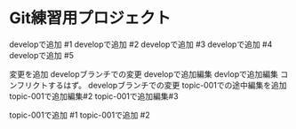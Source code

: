 # Git練習用プロジェクト

developで追加 #1
developで追加 #2
developで追加 #3
developで追加 #4
developで追加 #5

変更を追加
developブランチでの変更 developで追加編集
devlopで追加編集 コンフリクトするはず。
developブランチでの変更
topic-001での途中編集を追加
topic-001で追加編集#2
topic-001で追加編集#3

topic-001で追加 #1
topic-001で追加 #2
